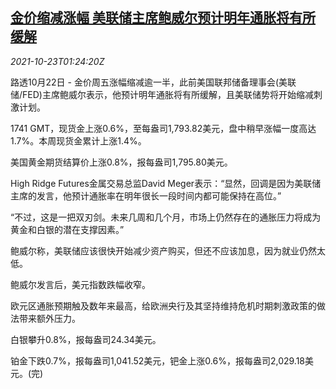 <!--1634952661000-->
[金价缩减涨幅 美联储主席鲍威尔预计明年通胀将有所缓解](https://cn.reuters.com/article/global-precious-metal-drv-1023-idCNKBS2HD012)
------

<div><i>2021-10-23T01:24:20Z</i></div><p>路透10月22日 - 金价周五涨幅缩减逾一半，此前美国联邦储备理事会(美联储/FED)主席鲍威尔表示，他预计明年通胀将有所缓解，且美联储势将开始缩减刺激计划。</p><p>1741 GMT，现货金上涨0.6%，至每盎司1,793.82美元，盘中稍早涨幅一度高达1.7%。本周现货金累计上涨1.4%。</p><p>美国黄金期货结算价上涨0.8%，报每盎司1,795.80美元。</p><p>High Ridge Futures金属交易总监David Meger表示：“显然，回调是因为美联储主席的发言，他预计通胀率在明年很长一段时间内都可能保持在高位。”</p><p>“不过，这是一把双刃剑。未来几周和几个月，市场上仍然存在的通胀压力将成为黄金和白银的潜在支撑因素。”</p><p>鲍威尔称，美联储应该很快开始减少资产购买，但还不应该加息，因为就业仍然太低。</p><p>鲍威尔发言后，美元指数跌幅收窄。</p><p>欧元区通胀预期触及数年来最高，给欧洲央行及其坚持维持危机时期刺激政策的做法带来额外压力。</p><p>白银攀升0.8%，报每盎司24.34美元。</p><p>铂金下跌0.7%，报每盎司1,041.52美元，钯金上涨0.6%，报每盎司2,029.18美元。(完)</p>
